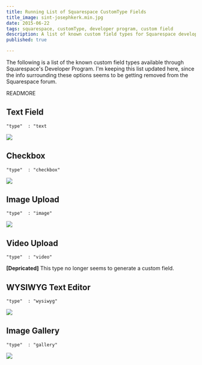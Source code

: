 ```yaml
---
title: Running List of Squarespace CustomType Fields
title_image: sint-josephkerk.min.jpg
date: 2015-06-22
tags: squarespace, customType, developer program, custom field
description: A list of known custom field types for Squarespace developers.
published: true

---
```


The following is a list of the known custom field types available through
Squarespace's Developer Program. I'm keeping this list updated here, since the
info surrounding these options seems to be getting removed from the Squarespace
forum.

READMORE

## Text Field

~~~jsont
"type"  : "text
~~~

![](sqs_text-field.png)

## Checkbox

~~~jsont
"type"  : "checkbox"
~~~

![](sqs_checkbox.png)

## Image Upload

~~~jsont
"type"  : "image"
~~~

![](sqs_image-upload.png)

## Video Upload

~~~jsont
"type"  : "video"
~~~

**[Depricated]** This type no longer seems to generate a custom field.

## WYSIWYG Text Editor

~~~jsont
"type"  : "wysiwyg"
~~~

![](sqs_wysiwyg.png)

## Image Gallery

~~~jsont
"type"  : "gallery"
~~~

![](sqs_image-gallery.png)
